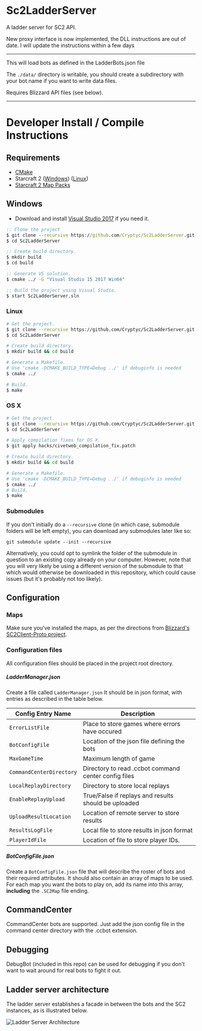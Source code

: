 # Sc2LadderServer
A ladder server for SC2 API.

New proxy interface is now implemented, the DLL instructions are out of date.  I will update the instructions within a few days

--------

This will load bots as defined in the LadderBots.json file

The `./data/` directory is writable, you should create a subdirectory with your bot name if you want to write data files.

Requires Blizzard API files (see below).

------


# Developer Install / Compile Instructions
## Requirements
* [CMake](https://cmake.org/download/)
* Starcraft 2 ([Windows](https://starcraft2.com/en-us/)) ([Linux](https://github.com/Blizzard/s2client-proto#linux-packages)) 
* [Starcraft 2 Map Packs](https://github.com/Blizzard/s2client-proto#map-packs) 

## Windows

* Download and install [Visual Studio 2017](https://www.visualstudio.com/downloads/) if you need it.

```bat
:: Clone the project
$ git clone --recursive https://github.com/Cryptyc/Sc2LadderServer.git
$ cd Sc2LadderServer

:: Create build directory.
$ mkdir build
$ cd build

:: Generate VS solution.
$ cmake ../ -G "Visual Studio 15 2017 Win64"

:: Build the project using Visual Studio.
$ start Sc2LadderServer.sln
```

### Linux
```bash
# Get the project.
$ git clone --recursive https://github.com/Cryptyc/Sc2LadderServer.git
$ cd Sc2LadderServer

# Create build directory.
$ mkdir build && cd build

# Generate a Makefile.
# Use 'cmake -DCMAKE_BUILD_TYPE=Debug ../' if debuginfo is needed
$ cmake ../

# Build.
$ make
```

### OS X
```bash
# Get the project.
$ git clone --recursive https://github.com/Cryptyc/Sc2LadderServer.git
$ cd Sc2LadderServer

# Apply compilation fixes for OS X.
$ git apply hacks/civetweb_compilation_fix.patch

# Create build directory.
$ mkdir build && cd build

# Generate a Makefile.
# Use 'cmake -DCMAKE_BUILD_TYPE=Debug ../' if debuginfo is needed
$ cmake ../
# Build.
$ make
```

### Submodules
If you don't initially do a `--recursive` clone (in which case, submodule folders will be left empty), you can download any submodules later like so:
```
git submodule update --init --recursive
```
Alternatively, you could opt to symlink the folder of the submodule in question to an existing copy already on your computer. However, note that you will very likely be using a different version of the submodule to that which would otherwise be downloaded in this repository, which could cause issues (but it's probably not too likely). 
 
## Configuration

### Maps
Make sure you've installed the maps, as per the directions from [Blizzard's SC2Client-Proto project](https://github.com/Blizzard/s2client-proto#map-packs).
   
### Configuration files
All configuration files should be placed in the project root directory.

##### LadderManager.json
Create a file called `LadderManager.json` It should be in json format, with entries as described in the table below.
 
| Config Entry Name | Description |
|---|---|
| `ErrorListFile`           | Place to store games where errors have occured |
| `BotConfigFile`           | Location of the json file defining the bots |
| `MaxGameTime`             | Maximum length of game |
| `CommandCenterDirectory`  | Directory to read .ccbot command center config files |
| `LocalReplayDirectory`    | Directory to store local replays |
| `EnableReplayUpload`      | True/False if replays and results should be uploaded |
| `UploadResultLocation`    | Location of remote server to store results |
| `ResultsLogFile`          | Local file to store results in json format |
| `PlayerIdFile`            | Location of file to store player IDs.  |

##### BotConfigFile.json
Create a `BotConfigFile.json`  file that will describe the roster of bots and their required attributes.  It should also contain an array of maps to be used.  For each map you want the bots to play on, add its name into this array, **including** the `.SC2Map` file ending.

## CommandCenter
CommandCenter bots are supported. Just add the json config file in the command center directory with the .ccbot extension.   
   
## Debugging
DebugBot (included in this repo) can be used for debugging if you don't want to wait around for real bots to fight it out.

## Ladder server architecture
The ladder server establishes a facade in between the bots and the SC2 instances, as is illustrated below.

![Ladder Server Architecture](docs/LadderServerArchitecture.png)
